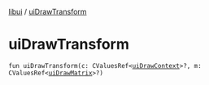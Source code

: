 [libui](README.md) / [uiDrawTransform](ui-draw-transform.md)

# uiDrawTransform

`fun uiDrawTransform(c: CValuesRef<`[`uiDrawContext`](ui-draw-context.md)`>?, m: CValuesRef<`[`uiDrawMatrix`](ui-draw-matrix/README.md)`>?)`
